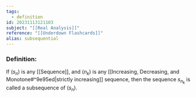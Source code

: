 ```yaml
---
tags:
  - definition
id: 20231113121103
subject: "[[Real Analysis]]"
reference: "[[Underdown Flashcards]]"
alias: subsequential
---
```

### Definition:
If $(s_n)$ is any [[Sequence]], and $(n_k)$ is any [[Increasing, Decreasing, and Monotone#^9e95ed|strictly increasing]] sequence, then the sequence $s_{n_{k}}$ is called a subsequence of $(s_n)$.
